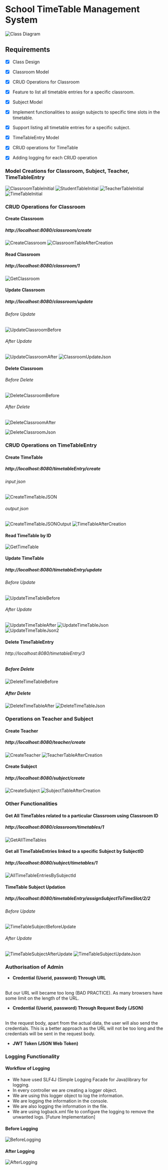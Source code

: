 # School TimeTable Management System
![Class Diagram](assests/ClassDiagram.jpg)

## Requirements
- [x] Class Design
- [X] Classroom Model
- [x] CRUD Operations for Classroom
- [x] Feature to list all timetable entries for a specific classroom.
- [x] Subject Model
- [x] Implement functionalities to assign subjects to specific time slots in the timetable.
- [x] Support listing all timetable entries for a specific subject.
- [x] TimeTableEntry Model
- [x] CRUD operations for TimeTable
- [x] Adding logging for each CRUD operation


### Model Creations for Classroom, Subject, Teacher, TimeTableEntry
![ClassroomTableInitial](assests/ClassroomTableInitial.png)
![StudentTableInitial](assests/SubjectTableInitial.png)
![TeacherTableInitial](assests/TeacherTableInitial.png)
![TimeTableInitial](assests/TimeTableInitial.png)

### CRUD Operations for Classroom

#### Create Classroom
##### http://localhost:8080/classroom/create
![CreateClassroom](assests/ClassroomCreation.png)
![ClassroomTableAfterCreation](assests/ClassroomTableUpdated.png)

#### Read Classroom
##### http://localhost:8080/classroom/1
![GetClassroom](assests/ClassroomGet.png)

#### Update Classroom
##### http://localhost:8080/classroom/update
###### Before Update
![UpdateClassroomBefore](assests/ClassroomBeforeUpdate.png)
###### After Update
![UpdateClassroomAfter](assests/ClassroomTableAfterUpdate.png)
![ClassroomUpdateJson](assests/ClassroomUpdateJson.png)

#### Delete Classroom
###### Before Delete
![DeleteClassroomBefore](assests/ClassroomTableBeforeDeletion.png)
###### After Delete
![DeleteClassroomAfter](assests/ClassroomTableAfterDeletion.png)

![DeleteClassroomJson](assests/ClassroomTableDeleteJson.png)

### CRUD Operations on TimeTableEntry
#### Create TimeTable
##### http://localhost:8080/timetableEntry/create
###### input json
![CreateTimeTableJSON](assests/TimeTableCreationInput.png)
###### output json
![CreateTimeTableJSONOutput](assests/TimeTableCreationOutput.png)
![TimeTableAfterCreation](assests/TimeTableUpdated.png)

#### Read TimeTable by ID
![GetTimeTable](assests/TimeTableGetOperation.png)

#### Update TimeTable
##### http://localhost:8080/timetableEntry/update
###### Before Update
![UpdateTimeTableBefore](assests/TimeTableEntryBeforeUpdation.png)
###### After Update
![UpdateTimeTableAfter](assests/TimeTableEntryAfterUpdation.png)
![UpdateTimeTableJson](assests/TimeTableUpdationJson1.png)
![UpdateTimeTableJson2](assests/TimeTableUpdationJson2.png)

#### Delete TimeTableEntry
###### http://localhost:8080/timetableEntry/3
##### Before Delete
![DeleteTimeTableBefore](assests/TimetableBeforeDeletion.png)
##### After Delete
![DeleteTimeTableAfter](assests/TimeTableAfterDeletion.png)
![DeleteTimeTableJson](assests/TimeTableDeletionJson.png)

### Operations on Teacher and Subject

#### Create Teacher 
##### http://localhost:8080/teacher/create
![CreateTeacher](assests/TeacherCreation.png)
![TeacherTableAfterCreation](assests/DeepakTable.png)

#### Create Subject
##### http://localhost:8080/subject/create
![CreateSubject](assests/SubjectCreation.png)
![SubjectTableAfterCreation](assests/SubjectTableUpdated.png)

### Other Functionalities
#### Get All TimeTables related to a particular Classroom using Classroom ID 
##### http://localhost:8080/classroom/timetables/1
![GetAllTimeTables](assests/AllTimeTableEntriesByClassroomId.png)


#### Get all TimeTableEntries linked to a specific Subject by SubjectID
##### http://localhost:8080/subject/timetables/1
![AllTimeTableEntriesBySubjectId](assests/AllTimeTableEntriesBySubjectId.png)

#### TimeTable Subject Updation
##### http://localhost:8080/timetableEntry/assignSubjectToTimeSlot/2/2
###### Before Update
![TimeTableSubjectBeforeUpdate](assests/TimeTableSubjectUpdationBefore.png)
###### After Update
![TimeTableSubjectAfterUpdate](assests/TimeTableSubjectUpdationAfter.png)
![TimeTableSubjectUpdateJson](assests/TimeTableSubjectUpdationJson.png)


### Authorisation of Admin
- <strong>Credential (Userid, password) Through URL</strong>
<br>
But our URL will became too long (BAD PRACTICE). As many browsers have some limit on the length of the URL.
<br>

- <strong>Credential (Userid, password) Through Request Body (JSON)</strong>
<br>
In the request body, apart from the actual data, the user will also send the credentials. This is a better approach as the URL will not be too long and the credentials will be sent in the request body.
<br>

- <strong>JWT Token (JSON Web Token)</strong>

### Logging Functionality
#### Workflow of Logging
- We have used SLF4J (Simple Logging Facade for Java)library for logging.
- In every controller we are creating a logger object.
- We are using this logger object to log the information.
- We are logging the information in the console.
- We are also logging the information in the file.
- We are using logback.xml file to configure the logging to remove the unwanted logs. [Future Implementation]

#### Before Logging
![BeforeLogging](assests/LogFileBefor.png)
#### After Logging
![AfterLogging](assests/LogFileAfter.png)



